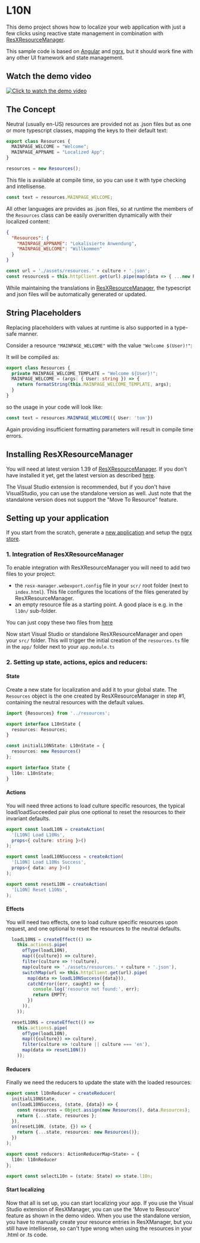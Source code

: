 # L10N

This demo project shows how to localize your web application with just a few clicks using reactive state management in combination with [ResXResourceManager](https://github.com/tom-englert/ResXResourceManager).

This sample code is based on [Angular](https://angular.io/) and [ngrx](https://ngrx.io/), but it should work fine with any other UI framework and state management.

## Watch the demo video

[![Click to watch the demo video](http://img.youtube.com/vi/qJA4dGdbUbc/0.jpg)](http://www.youtube.com/watch?v=qJA4dGdbUbc "Click to watch the demo video")

## The Concept
Neutral (usually en-US) resources are provided not as .json files but as one or more typescript classes, mapping the keys to their default text:
```ts
export class Resources {
  MAINPAGE_WELCOME = "Welcome";
  MAINPAGE_APPNAME = "Localized App";
}
```

```ts
resources = new Resources();
```
This file is available at compile time, so you can use it with type checking and intellisense.
```ts
const text = resources.MAINPAGE_WELCOME;
```

All other languages are provides as .json files, so at runtime the members of the `Resources` class can be easily overwritten dynamically with their localized content:
```json
{
  "Resources": {
    "MAINPAGE_APPNAME": "Lokalisierte Anwendung",
    "MAINPAGE_WELCOME": "Willkommen"
  }
}
```

```ts
const url = './assets/resources.' + culture + '.json';
const resources$ = this.httpClient.get(url).pipe(map(data => { ...new Resources(), ...data.Resources}));
```

While maintaining the translations in [ResXResourceManager](https://github.com/tom-englert/ResXResourceManager), the typescript and json files will be automatically generated or updated.
## String Placeholders
Replacing placeholders with values at runtime is also supported in a type-safe manner.

Consider a resource `"MAINPAGE_WELCOME"` with the value `"Welcome $(User)!"`:

It will be compiled as:
```ts
export class Resources {
  private MAINPAGE_WELCOME_TEMPLATE = "Welcome ${User}!";
  MAINPAGE_WELCOME = (args: { User: string }) => {
    return formatString(this.MAINPAGE_WELCOME_TEMPLATE, args);
  }
}
```
so the usage in your code will look like:
```ts
const text = resources.MAINPAGE_WELCOME({ User: 'tom'})
```
Again providing insufficient formatting parameters will result in compile time errors.

## Installing ResXResourceManager
You will need at latest version 1.39 of [ResXResourceManager](https://github.com/tom-englert/ResXResourceManager). If you don't have installed it yet, get the latest version as described [here](https://github.com/tom-englert/ResXResourceManager/blob/master/README.md#installation).

The Visual Studio extension is recommended, but if you don't have VisualStudio, you can use the standalone version as well. Just note that the standalone version does not support the "Move To Resource" feature.

## Setting up your application
If you start from the scratch, generate a [new application](https://angular.io/cli/generate) and setup the [ngrx store](https://ngrx.io/guide/schematics).

### 1. Integration of ResXResourceManager
To enable integration with ResXResourceManager you will need to add two files to your project:
- the `resx-manager.webexport.config` file in your `scr/` root folder (next to `index.html`). This file configures the locations of the files generated by ResXResourceManager.
- an empty resource file as a starting point. A good place is e.g. in the `l10n/` sub-folder.

You can just copy these two files from [here](./l10nScaffolding)

Now start Visual Studio or standalone ResXResourceManager and open your `src/` folder.
This will trigger the initial creation of the `resources.ts` file in the `app/` folder next to your `app.module.ts`

### 2. Setting up state, actions, epics and reducers:
#### State
Create a new state for localization and add it to your global state.
The `Resources` object is the one created by ResXResourceManager in step #1,
containing the neutral resources with the default values.
```ts
import {Resources} from '../resources';

export interface L10nState {
  resources: Resources;
}

const initialL10NState: L10nState = {
  resources: new Resources()
};

export interface State {
  l10n: L10nState;
}
```
#### Actions
You will need three actions to load culture specific resources,
the typical load/loadSucceeded pair plus one optional to reset the resources to their invariant defaults.
```ts
export const loadL10N = createAction(
  '[L10N] Load L10Ns',
  props<{ culture: string }>()
);

export const loadL10NSuccess = createAction(
  '[L10N] Load L10Ns Success',
  props<{ data: any }>()
);

export const resetL10N = createAction(
  '[L10N] Reset L10Ns',
);
```
#### Effects
You will need two effects, one to load culture specific resources upon request,
and one optional to reset the resources to the neutral defaults.
```ts
  loadL10N$ = createEffect(() =>
    this.actions$.pipe(
      ofType(loadL10N),
      map(({culture}) => culture),
      filter(culture => !!culture),
      map(culture => './assets/resources.' + culture + '.json'),
      switchMap(url => this.httpClient.get(url).pipe(
        map(data => loadL10NSuccess({data})),
        catchError((err, caught) => {
          console.log('resource not found:', err);
          return EMPTY;
        })
      )),
    ));

  resetL10N$ = createEffect(() =>
    this.actions$.pipe(
      ofType(loadL10N),
      map(({culture}) => culture),
      filter(culture => !culture || culture === 'en'),
      map(data => resetL10N())
    ));
```
#### Reducers
Finally we need the reducers to update the state with the loaded resources:
```ts
export const l10nReducer = createReducer(
  initialL10NState,
  on(loadL10NSuccess, (state, {data}) => {
    const resources = Object.assign(new Resources(), data.Resources);
    return {...state, resources };
  }),
  on(resetL10N, (state, {}) => {
    return {...state, resources: new Resources()};
  })
);

export const reducers: ActionReducerMap<State> = {
  l10n: l10nReducer
};

export const selectL10n = (state: State) => state.l10n;
```

#### Start localizing
Now that all is set up, you can start localizing your app.
If you use the Visual Studio extension of ResXManager, you can use the 'Move to Resource' feature as shown in the demo video.
When you use the standalone version, you have to manually create your resource entries in ResXManager, but you still have intellisense,
so can't type wrong when using the resources in your .html or .ts code.

